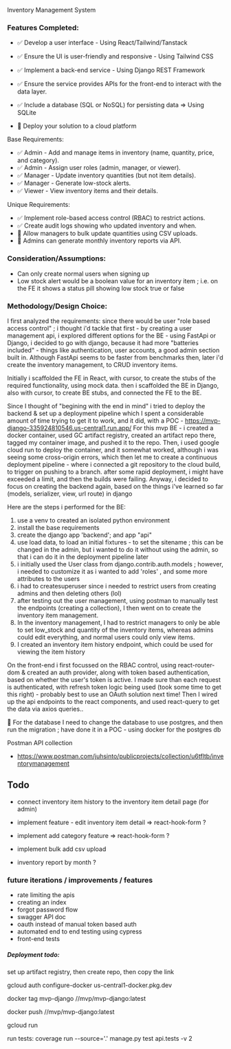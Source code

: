 Inventory Management System

### Features Completed:

- ✅ Develop a user interface - Using React/Tailwind/Tanstack
- ✅ Ensure the UI is user-friendly and responsive - Using Tailwind CSS
- ✅ Implement a back-end service - Using Django REST Framework
- ✅ Ensure the service provides APIs for the front-end to interact with the data layer.

- ✅ Include a database (SQL or NoSQL) for persisting data => Using SQLite
- 📝 Deploy your solution to a cloud platform

Base Requirements:

- ✅ Admin - Add and manage items in inventory (name, quantity, price, and category).
- ✅ Admin - Assign user roles (admin, manager, or viewer).
- ✅ Manager - Update inventory quantities (but not item details).
- ✅ Manager - Generate low-stock alerts.
- ✅ Viewer - View inventory items and their details.

Unique Requirements:

- ✅ Implement role-based access control (RBAC) to restrict actions.
- ✅ Create audit logs showing who updated inventory and when.
- 📝 Allow managers to bulk update quantities using CSV uploads.
- 📝 Admins can generate monthly inventory reports via API.

### Consideration/Assumptions:

- Can only create normal users when signing up
- Low stock alert would be a boolean value for an inventory item ; i.e. on the FE it shows a status pill showing low stock true or false

### Methodology/Design Choice:

I first analyzed the requirements:
since there would be user "role based access control" ; i thought i'd tackle that first - by creating a user management api, i explored different options for the BE - using FastApi or Django, i decided to go with django, because it had more "batteries included" - things like authentication, user accounts, a good admin section built in. Although FastApi seems to be faster from benchmarks
then, later i'd create the inventory management, to CRUD inventory items.

Initially i scaffolded the FE in React, with cursor, to create the stubs of the required functionality, using mock data.
then i scaffolded the BE in Django, also with cursor, to create BE stubs, and connected the FE to the BE.

Since I thought of "begining with the end in mind" i tried to deploy the backend & set up a deployment pipeline
which I spent a considerable amount of time trying to get it to work, and it did, with a POC - https://mvp-django-335924810546.us-central1.run.app/
For this mvp BE - i created a docker container, used GC artifact registry, created an artifact repo there, tagged my container image, and pushed it to the repo.
Then, i used google cloud run to deploy the container, and it somewhat worked, although i was seeing some cross-origin errors, which then let me to create a continuous deployment pipeline - where i connected a git repository to the cloud build, to trigger on pushing to a branch. after some rapid deployment, i might have exceeded a limit, and then the builds were failing.
Anyway, i decided to focus on creating the backend again, based on the things i've learned so far (models, serializer, view, url route) in django

Here are the steps i performed for the BE:

1.  use a venv to created an isolated python environment
2.  install the base requirements
3.  create the django app 'backend'; and app "api"
4.  use load data, to load an initial fixtures - to set the sitename ; this can be changed in the admin, but i wanted to do it without using the admin, so that i can do it in the deployment pipeline later
5.  i initially used the User class from django.contrib.auth.models ; however, i needed to customize it as i wanted to add 'roles' , and some more attributes to the users
6.  i had to createsuperuser since i needed to restrict users from creating admins and then deleting others (lol)
7.  after testing out the user management, using postman to manually test the endpoints (creating a collection), I then went on to create the inventory item management.
8.  In the inventory management, I had to restrict managers to only be able to set low_stock and quantity of the inventory items, whereas admins could edit everything, and normal users could only view items.
9.  I created an inventory item history endpoint, which could be used for viewing the item history

On the front-end i first focussed on the RBAC control, using react-router-dom & created an auth provider,
along with token based authentication, based on whether the user's token is active.
I made sure than each request is authenticated, with refresh token logic being used (took some time to get this right) - probably best to use an OAuth solution next time!
Then I wired up the api endpoints to the react components, and used react-query to get the data via axios queries..

📝 For the database
I need to change the database to use postgres, and then run the migration ; have done it in a POC - using docker for the postgres db

Postman API collection

- https://www.postman.com/juhsinto/publicprojects/collection/u6tfltb/inventorymanagement

## Todo

- connect inventory item history to the inventory item detail page (for admin)
- implement feature - edit inventory item detail => react-hook-form ?
- implement add category feature => react-hook-form ?

- implement bulk add csv upload
- inventory report by month ?

### future iterations / improvements / features

- rate limiting the apis
- creating an index
- forgot password flow
- swagger API doc
- oauth instead of manual token based auth
- automated end to end testing using cypress
- front-end tests

##### Deployment todo:

set up artifact registry, then create repo, then copy the link

gcloud auth configure-docker us-central1-docker.pkg.dev

docker tag mvp-django <region>/<project>/mvp/mvp-django:latest

docker push <region>/<project>/mvp/mvp-django:latest

gcloud run

run tests:
coverage run --source='.' manage.py test api.tests -v 2
